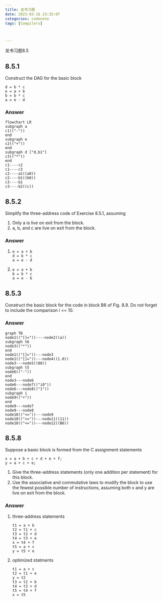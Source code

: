 ```yaml
---
title: 龙书习题
date: 2023-03-16 23:35:07
categories: codenote
tags: [Compilers]



---
```


龙书习题8.5

<!--more-->

## 8.5.1

Construct the DAG for the basic block

```
d = b * c
e = a + b
b = b * c
a = e - d
```
### Answer
```mermaid
flowchart LR
subgraph a
c1(("-"))
end
subgraph e
c2(("+"))
end
subgraph d ["d,b1"]
c3(("*"))
end
c1----c2
c1----c3
c2----a1((a0))
c2----b1((b0))
c3----b1
c3----b2((c))
```

## 8.5.2

Simplify the three-address code of Exercise 8.5.1, assuming

1. Only a is live on exit from the block.
2. a, b, and c are live on exit from the block.

### Answer

1. ```
   e = a + b
   d = b * c
   a = e - d
   ```

2. ```
   e = a + b
   b = b * c
   a = e - b
   ```

## 8.5.3

Construct the basic block for the code in block B6 of Fig. 8.9. Do not forget to include the comparison i <= 10.






### Answer

```mermaid
graph TB
node1(("[]="))----node2((a))
subgraph t6
node3(("*"))
end
node1(("[]="))---node3
node1(("[]="))---node4((1.0))
node3---node5((88))
subgraph t5
node6(("-"))
end
node3---node6
node6---node7(("i0"))
node6---node8(("1"))
subgraph i
node9(("+"))
end
node9---node7
node9---node8
node10(("<="))---node9
node10(("<="))---node11((11))
node10(("<="))---node12((B6))
```

## 8.5.8

Suppose a basic block is formed from the C assignment state­ments

```
x = a + b + c + d + e + f;
y = a + c + e;
```

1. Give the three-address statements (only one addition per statement) for this block.
2. Use the associative and commutative laws to modify the block to use the fewest possible number of instructions, assuming both x and y are live on exit from the block.

### Answer

1. three-address statements

   ```
   t1 = a + b
   t2 = t1 + c
   t3 = t2 + d
   t4 = t3 + e
   x = t4 + f
   t5 = a + c
   y = t5 + e
   ```

2. optimized statments

   ```
   t1 = a + c
   t2 = t1 + e
   y = t2
   t3 = t2 + b
   t4 = t3 + d
   t5 = t4 + f
   x = t5
   ```

   
